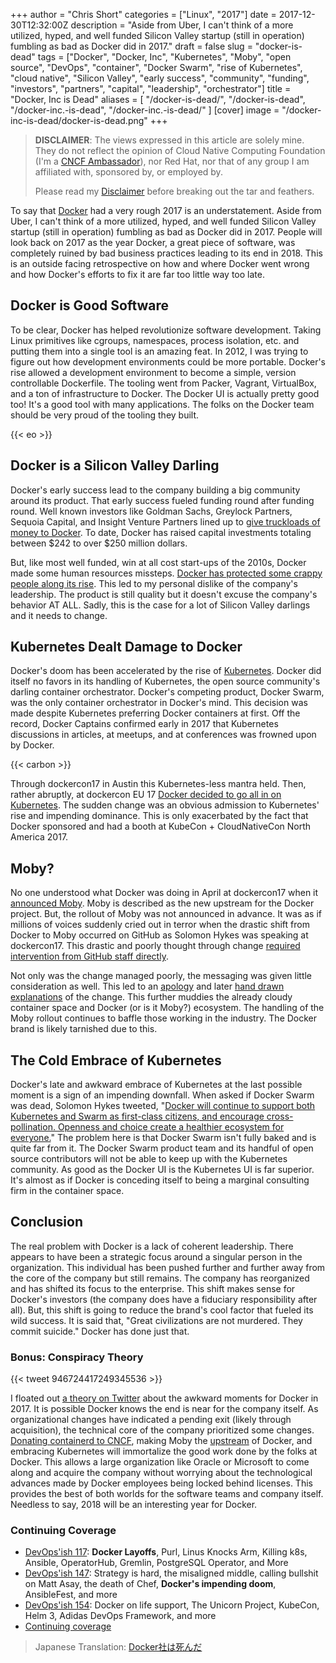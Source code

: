 +++
author = "Chris Short"
categories = ["Linux", "2017"]
date = 2017-12-30T12:32:00Z
description = "Aside from Uber, I can't think of a more utilized, hyped, and well funded Silicon Valley startup (still in operation) fumbling as bad as Docker did in 2017."
draft = false
slug = "docker-is-dead"
tags = ["Docker", "Docker, Inc", "Kubernetes", "Moby", "open source", "DevOps", "container", "Docker Swarm", "rise of Kubernetes", "cloud native", "Silicon Valley", "early success", "community", "funding", "investors", "partners", "capital", "leadership", "orchestrator"]
title = "Docker, Inc is Dead"
aliases = [
    "/docker-is-dead/",
    "/docker-is-dead",
    "/docker-inc.-is-dead",
    "/docker-inc.-is-dead/"
]
[cover]
image = "/docker-inc-is-dead/docker-is-dead.png"
+++

> **DISCLAIMER**: The views expressed in this article are solely mine. They do not reflect the opinion of Cloud Native Computing Foundation (I'm a [CNCF Ambassador](/chris-short-named-cloud-native-ambassador/)), nor Red Hat, nor that of any group I am affiliated with, sponsored by, or employed by.
>
> Please read my [Disclaimer](/terms/) before breaking out the tar and feathers.

To say that [Docker](http://petty.company/) had a very rough 2017 is an understatement. Aside from Uber, I can't think of a more utilized, hyped, and well funded Silicon Valley startup (still in operation) fumbling as bad as Docker did in 2017. People will look back on 2017 as the year Docker, a great piece of software, was completely ruined by bad business practices leading to its end in 2018. This is an outside facing retrospective on how and where Docker went wrong and how Docker's efforts to fix it are far too little way too late.

## Docker is Good Software

To be clear, Docker has helped revolutionize software development. Taking Linux primitives like cgroups, namespaces, process isolation, etc. and putting them into a single tool is an amazing feat. In 2012, I was trying to figure out how development environments could be more portable. Docker's rise allowed a development environment to become a simple, version controllable Dockerfile. The tooling went from Packer, Vagrant, VirtualBox, and a ton of infrastructure to Docker. The Docker UI is actually pretty good too! It's a good tool with many applications. The folks on the Docker team should be very proud of the tooling they built.

{{< eo >}}

## Docker is a Silicon Valley Darling

Docker's early success lead to the company building a big community around its product. That early success fueled funding round after funding round. Well known investors like Goldman Sachs, Greylock Partners, Sequoia Capital, and Insight Venture Partners lined up to [give truckloads of money to Docker](https://www.crunchbase.com/organization/docker). To date, Docker has raised capital investments totaling between $242 to over $250 million dollars.

But, like most well funded, win at all cost start-ups of the 2010s, Docker made some human resources missteps. [Docker has protected some crappy people along its rise](https://twitter.com/mipsytipsy/status/723565091598147584). This led to my personal dislike of the company's leadership. The product is still quality but it doesn't excuse the company's behavior AT ALL. Sadly, this is the case for a lot of Silicon Valley darlings and it needs to change.

## Kubernetes Dealt Damage to Docker

Docker's doom has been accelerated by the rise of [Kubernetes](https://kubernetes.io/). Docker did itself no favors in its handling of Kubernetes, the open source community's darling container orchestrator. Docker's competing product, Docker Swarm, was the only container orchestrator in Docker's mind. This decision was made despite Kubernetes preferring Docker containers at first. Off the record, Docker Captains confirmed early in 2017 that Kubernetes discussions in articles, at meetups, and at conferences was frowned upon by Docker.

{{< carbon >}}

Through dockercon17 in Austin this Kubernetes-less mantra held. Then, rather abruptly, at dockercon EU 17 [Docker decided to go all in on Kubernetes](https://blog.docker.com/2017/10/kubernetes-docker-platform-and-moby-project/). The sudden change was an obvious admission to Kubernetes' rise and impending dominance. This is only exacerbated by the fact that Docker sponsored and had a booth at KubeCon + CloudNativeCon North America 2017.

## Moby?

No one understood what Docker was doing in April at dockercon17 when it [announced Moby](https://blog.docker.com/2017/04/introducing-the-moby-project/). Moby is described as the new upstream for the Docker project. But, the rollout of Moby was not announced in advance. It was as if millions of voices suddenly cried out in terror when the drastic shift from Docker to Moby occurred on GitHub as Solomon Hykes was speaking at dockercon17. This drastic and poorly thought through change [required intervention from GitHub staff directly](https://www.theregister.co.uk/2017/04/21/docker_renames_open_source_code_moby/).

Not only was the change managed poorly, the messaging was given little consideration as well. This led to an [apology](https://news.ycombinator.com/item?id=14157715) and later [hand drawn explanations](https://twitter.com/solomonstre/status/855918630915133440) of the change. This further muddies the already cloudy container space and Docker (or is it Moby?) ecosystem. The handling of the Moby rollout continues to baffle those working in the industry. The Docker brand is likely tarnished due to this.

## The Cold Embrace of Kubernetes

Docker's late and awkward embrace of Kubernetes at the last possible moment is a sign of an impending downfall. When asked if Docker Swarm was dead, Solomon Hykes tweeted, "[Docker will continue to support both Kubernetes and Swarm as first-class citizens, and encourage cross-pollination. Openness and choice create a healthier ecosystem for everyone.](https://twitter.com/solomonstre/status/941080802607222784)" The problem here is that Docker Swarm isn't fully baked and is quite far from it. The Docker Swarm product team and its handful of open source contributors will not be able to keep up with the Kubernetes community. As good as the Docker UI is the Kubernetes UI is far superior. It's almost as if Docker is conceding itself to being a marginal consulting firm in the container space.

## Conclusion

The real problem with Docker is a lack of coherent leadership. There appears to have been a strategic focus around a singular person in the organization. This individual has been pushed further and further away from the core of the company but still remains. The company has reorganized and has shifted its focus to the enterprise. This shift makes sense for Docker's investors (the company does have a fiduciary responsibility after all). But, this shift is going to reduce the brand's cool factor that fueled its wild success. It is said that, "Great civilizations are not murdered. They commit suicide." Docker has done just that.

### Bonus: Conspiracy Theory

{{< tweet 946724417249345536 >}}

I floated out [a theory on Twitter](https://twitter.com/ChrisShort/status/946724417249345536) about the awkward moments for Docker in 2017. It is possible Docker knows the end is near for the company itself. As organizational changes have indicated a pending exit (likely through acquisition), the technical core of the company prioritized some changes. [Donating containerd to CNCF](https://blog.docker.com/2017/03/docker-donates-containerd-to-cncf/), making Moby the [upstream](/upstream-vs-downstream/) of Docker, and embracing Kubernetes will immortalize the good work done by the folks at Docker. This allows a large organization like Oracle or Microsoft to come along and acquire the company without worrying about the technological advances made by Docker employees being locked behind licenses. This provides the best of both worlds for the software teams and company itself. Needless to say, 2018 will be an interesting year for Docker.

### Continuing Coverage

* [DevOps'ish 117](https://devopsish.com/117/): **Docker Layoffs**, Purl, Linus Knocks Arm, Killing k8s, Ansible, OperatorHub, Gremlin, PostgreSQL Operator, and More
* [DevOps'ish 147](https://devopsish.com/147/): Strategy is hard, the misaligned middle, calling bullshit on Matt Asay, the death of Chef, **Docker's impending doom**, AnsibleFest, and more
* [DevOps'ish 154](https://devopsish.com/154/): Docker on life support, The Unicorn Project, KubeCon, Helm 3, Adidas DevOps Framework, and more
* [Continuing coverage](https://devopsish.com/tags/docker/)

> Japanese Translation: [Docker社は死んだ](http://itosho525.hatenablog.com/entry/2018/01/01/074358)


